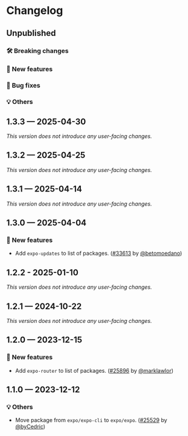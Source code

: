 # Changelog

## Unpublished

### 🛠 Breaking changes

### 🎉 New features

### 🐛 Bug fixes

### 💡 Others

## 1.3.3 — 2025-04-30

_This version does not introduce any user-facing changes._

## 1.3.2 — 2025-04-25

_This version does not introduce any user-facing changes._

## 1.3.1 — 2025-04-14

_This version does not introduce any user-facing changes._

## 1.3.0 — 2025-04-04

### 🎉 New features

- Add `expo-updates` to list of packages. ([#33613](https://github.com/expo/expo/pull/33613) by [@betomoedano](https://github.com/betomoedano))

## 1.2.2 - 2025-01-10

_This version does not introduce any user-facing changes._

## 1.2.1 — 2024-10-22

_This version does not introduce any user-facing changes._

## 1.2.0 — 2023-12-15

### 🎉 New features

- Add `expo-router` to list of packages. ([#25896](https://github.com/expo/expo/pull/25896) by [@marklawlor](https://github.com/marklawlor))

## 1.1.0 — 2023-12-12

### 💡 Others

- Move package from `expo/expo-cli` to `expo/expo`. ([#25529](https://github.com/expo/expo/pull/25529) by [@byCedric](https://github.com/byCedric))
